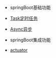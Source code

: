 
* springBoot基础功能
 
 * [Task定时任务](springBootDemo/Task.md)
 * [Async异步](springBootDemo/Async.md)
 
* springBoot集成功能
 
 * [actuator](springBootDemo/actuator.md)